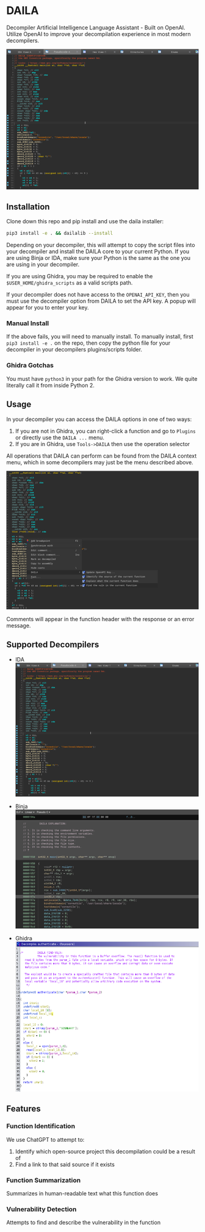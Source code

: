 # DAILA 
Decompiler Artificial Intelligence Language Assistant - Built on OpenAI.
Utilize OpenAI to improve your decompilation experience in most modern decompilers.

![](./assets/ida_daila.png)

## Installation
Clone down this repo and pip install and use the daila installer:
```bash
pip3 install -e . && dailalib --install 
```

Depending on your decompiler, this will attempt to copy the script files into your decompiler and install
the DAILA core to your current Python. If you are using Binja or IDA, make sure your Python is the same 
as the one you are using in your decompiler. 

If you are using Ghidra, you may be required to enable the `$USER_HOME/ghidra_scripts` as a valid 
scripts path. 

If your decompiler does not have access to the `OPENAI_API_KEY`, then you must use the decompiler option from
DAILA to set the API key. A popup will appear for you to enter your key. 

### Manual Install
If the above fails, you will need to manually install.
To manually install, first `pip3 install -e .` on the repo, then copy the python file for your decompiler in your 
decompilers plugins/scripts folder. 

### Ghidra Gotchas
You must have `python3` in your path for the Ghidra version to work. We quite literally call it from inside Python 2.

## Usage
In your decompiler you can access the DAILA options in one of two ways:
1. If you are not in Ghidra, you can right-click a function and go to `Plugins` or directly use the `DAILA ...` menu.
2. If you are in Ghidra, use `Tools->DAILA` then use the operation selector

All operations that DAILA can perform can be found from the DAILA context menu, which in some decompilers may just be 
the menu described above.

![](./assets/ida_show_menu_daila.png)

Comments will appear in the function header with the response or an error message.

## Supported Decompilers
- IDA
![](./assets/ida_daila.png)

- Binja
![](./assets/binja_daila.png)

- Ghidra
![](./assets/ghidra_daila.png)

## Features
### Function Identification
We use ChatGPT to attempt to:
1. Identify which open-source project this decompilation could be a result of 
2. Find a link to that said source if it exists 

### Function Summarization
Summarizes in human-readable text what this function does

### Vulnerability Detection
Attempts to find and describe the vulnerability in the function 
